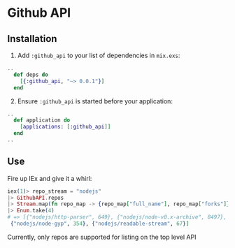 # Github API

## Installation
1. Add `:github_api` to your list of dependencies in `mix.exs`:

```elixir
..
  def deps do
    [{:github_api, "~> 0.0.1"}]
  end
```

2. Ensure `:github_api` is started before your application:
```elixir
..
  def application do
    [applications: [:github_api]]
  end
..
```

## Use

Fire up IEx and give it a whirl:

```elixir
iex(1)> repo_stream = "nodejs"
|> GithubAPI.repos
|> Stream.map(fn repo_map -> {repo_map["full_name"], repo_map["forks"]} end)
|> Enum.take(4)
# => [{"nodejs/http-parser", 649}, {"nodejs/node-v0.x-archive", 8497},
 {"nodejs/node-gyp", 354}, {"nodejs/readable-stream", 67}]
```

Currently, only repos are supported for listing on the top level API
